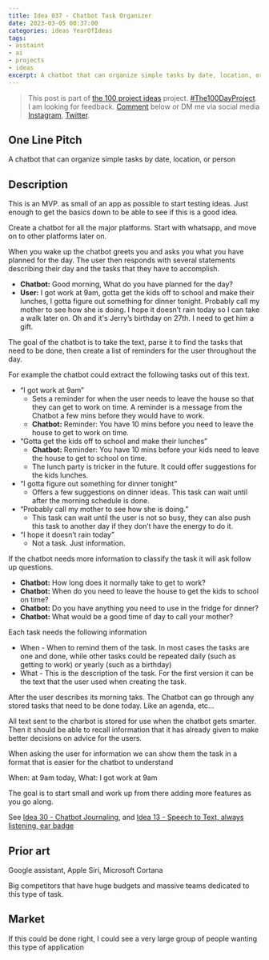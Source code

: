 ```yaml
---
title: Idea 037 - Chatbot Task Organizer
date: 2023-03-05 00:37:00
categories: ideas YearOfIdeas
tags: 
- asstaint
- ai
- projects
- ideas
excerpt: A chatbot that can organize simple tasks by date, location, or person
---
```


> This post is part of [the 100 project ideas](/projects/2023-100-ideas/) project. [#The100DayProject](https://www.the100dayproject.org/). I am looking for feedback. <a href='#utterances-comments'>Comment</a> below or DM me via social media <a href="https://instagram.com/funvill" rel="nofollow noopener noreferrer"><i class="fab fa-fw fa-instagram" aria-hidden="true"></i><span class="label">Instagram</span></a>, <a href="https://twitter.com/funvill" rel="nofollow noopener noreferrer"><i class="fab fa-fw fa-twitter" aria-hidden="true"></i><span class="label">Twitter</span></a>.

## One Line Pitch

A chatbot that can organize simple tasks by date, location, or person

## Description

This is an MVP. as small of an app as possible to start testing ideas. Just enough to get the basics down to be able to see if this is a good idea.

Create a chatbot for all the major platforms. Start with whatsapp, and move on to other platforms later on.

When you wake up the chatbot greets you and asks you what you have planned for the day. The user then responds with several statements describing their day and the tasks that they have to accomplish.

- **Chatbot:** Good morning, What do you have planned for the day?
- **User:** I got work at 9am, gotta get the kids off to school and make their lunches, I gotta figure out something for dinner tonight. Probably call my mother to see how she is doing. I hope it doesn’t rain today so I can take a walk later on. Oh and it's Jerry’s birthday on 27th. I need to get him a gift.

The goal of the chatbot is to take the text, parse it to find the tasks that need to be done, then create a list of reminders for the user throughout the day.

For example the chatbot could extract the following tasks out of this text.

- “I got work at 9am”
  - Sets a reminder for when the user needs to leave the house so that they can get to work on time. A reminder is a message from the Chatbot a few mins before they would have to work.
  - **Chatbot:** Reminder: You have 10 mins before you need to leave the house to get to work on time.
- “Gotta get the kids off to school and make their lunches”
  - **Chatbot:** Reminder: You have 10 mins before your kids need to leave the house to get to school on time.
  - The lunch party is tricker in the future. It could offer suggestions for the kids lunches.
- “I gotta figure out something for dinner tonight”
  - Offers a few suggestions on dinner ideas. This task can wait until after the morning schedule is done.
- “Probably call my mother to see how she is doing.”
  - This task can wait until the user is not so busy, they can also push this task to another day if they don’t have the energy to do it.
- “I hope it doesn’t rain today”
  - Not a task. Just information.

If the chatbot needs more information to classify the task it will ask follow up questions.

- **Chatbot:** How long does it normally take to get to work?
- **Chatbot:** When do you need to leave the house to get the kids to school on time?
- **Chatbot:** Do you have anything you need to use in the fridge for dinner?
- **Chatbot:** What would be a good time of day to call your mother?

Each task needs the following information

- When - When to remind them of the task. In most cases the tasks are one and done, while other tasks could be repeated daily (such as getting to work) or yearly (such as a birthday)
- What - This is the description of the task. For the first version it can be the text that the user used when creating the task.

After the user describes its morning taks. The Chatbot can go through any stored tasks that need to be done today. Like an agenda, etc...

All text sent to the charbot is stored for use when the chatbot gets smarter. Then it should be able to recall information that it has already given to make better decisions on advice for the users.

When asking the user for information we can show them the task in a format that is easier for the chatbot to understand

When: at 9am today, What: I got work at 9am

The goal is to start small and work up from there adding more features as you go along.

See [Idea 30 - Chatbot Journaling](https://blog.abluestar.com/idea030-chatbot-journaling/), and [Idea 13 - Speech to Text, always listening, ear badge](https://blog.abluestar.com/idea013-speech-to-text-always-listening-ear-badge/)

## Prior art

Google assistant, Apple Siri, Microsoft Cortana

Big competitors that have huge budgets and massive teams dedicated to this type of task.

## Market

If this could be done right, I could see a very large group of people wanting this type of application
